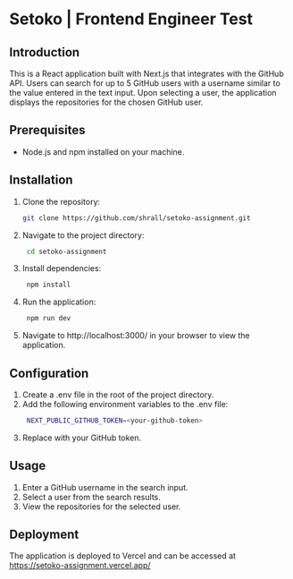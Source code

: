 # Setoko | Frontend Engineer Test

## Introduction

This is a React application built with Next.js that integrates with the GitHub API. Users can search for up to 5 GitHub users with a username similar to the value entered in the text input. Upon selecting a user, the application displays the repositories for the chosen GitHub user.

## Prerequisites

- Node.js and npm installed on your machine.

## Installation

1. Clone the repository:
   ```bash
   git clone https://github.com/shrall/setoko-assignment.git
   ```
2. Navigate to the project directory:
   ```bash
    cd setoko-assignment
   ```
3. Install dependencies:
   ```bash
    npm install
   ```
4. Run the application:
   ```bash
    npm run dev
   ```
5. Navigate to http://localhost:3000/ in your browser to view the application.

## Configuration

1. Create a .env file in the root of the project directory.
2. Add the following environment variables to the .env file:
   ```bash
    NEXT_PUBLIC_GITHUB_TOKEN=<your-github-token>
   ```
3. Replace <your-github-token> with your GitHub token.

## Usage

1. Enter a GitHub username in the search input.
2. Select a user from the search results.
3. View the repositories for the selected user.

## Deployment

The application is deployed to Vercel and can be accessed at https://setoko-assignment.vercel.app/

